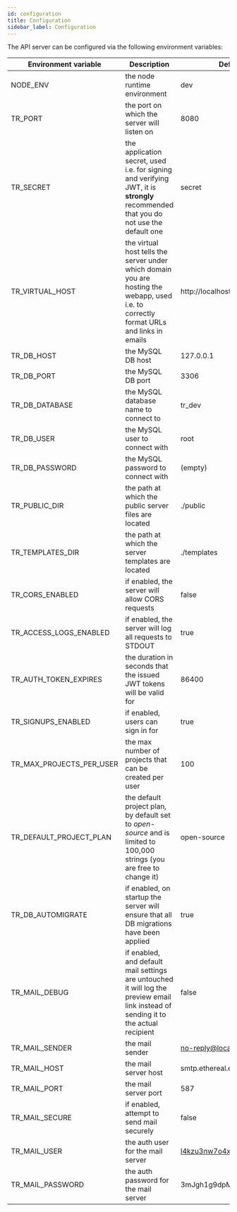 ```yaml
---
id: configuration
title: Configuration
sidebar_label: Configuration
---
```


The API server can be configured via the following environment variables:

| Environment variable | Description | Default value |
|-----------------|-------------|---------|
| NODE_ENV | the node runtime environment | dev |
| TR_PORT | the port on which the server will listen on | 8080 |
| TR_SECRET | the application secret, used i.e. for signing and verifying JWT, it is **strongly** recommended that you do not use the default one | secret |
| TR_VIRTUAL_HOST | the virtual host tells the server under which domain you are hosting the webapp, used i.e. to correctly format URLs and links in emails | http://localhost:8080 |
| TR_DB_HOST | the MySQL DB host | 127.0.0.1 |
| TR_DB_PORT | the MySQL DB port | 3306 |
| TR_DB_DATABASE | the MySQL database name to connect to | tr_dev |
| TR_DB_USER | the MySQL user to connect with | root |
| TR_DB_PASSWORD | the MySQL password to connect with | (empty) |
| TR_PUBLIC_DIR | the path at which the public server files are located | ./public |
| TR_TEMPLATES_DIR | the path at which the server templates are located | ./templates |
| TR_CORS_ENABLED | if enabled, the server will allow CORS requests | false |
| TR_ACCESS_LOGS_ENABLED | if enabled, the server will log all requests to STDOUT | true |
| TR_AUTH_TOKEN_EXPIRES | the duration in seconds that the issued JWT tokens will be valid for | 86400 |
| TR_SIGNUPS_ENABLED | if enabled, users can sign in for | true |
| TR_MAX_PROJECTS_PER_USER | the max number of projects that can be created per user | 100 |
| TR_DEFAULT_PROJECT_PLAN | the default project plan, by default set to *open-source* and is limited to 100,000 strings (you are free to change it) | open-source |
| TR_DB_AUTOMIGRATE | if enabled, on startup the server will ensure that all DB migrations have been applied | true |
| TR_MAIL_DEBUG | if enabled, and default mail settings are untouched it will log the preview email link instead of sending it to the actual recipient | false |
| TR_MAIL_SENDER | the mail sender | no-reply@localhost.com |
| TR_MAIL_HOST | the mail server host | smtp.ethereal.email |
| TR_MAIL_PORT | the mail server port | 587 |
| TR_MAIL_SECURE | if enabled, attempt to send mail securely | false |
| TR_MAIL_USER | the auth user for the mail server | l4kzu3nw7o4x45wz@ethereal.email |
| TR_MAIL_PASSWORD | the auth password for the mail server | 3mJgh1g9dpMf3uZaBM |
